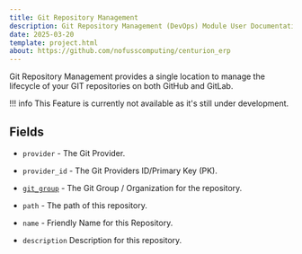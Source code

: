 ```yaml
---
title: Git Repository Management
description: Git Repository Management (DevOps) Module User Documentation for Centurion ERP by No Fuss Computing
date: 2025-03-20
template: project.html
about: https://github.com/nofusscomputing/centurion_erp
---
```


Git Repository Management provides a single location to manage the lifecycle of your GIT repositories on both GitHub and GitLab.

!!! info
    This Feature is currently not available as it's still under development.


## Fields

- `provider` - The Git Provider.

- `provider_id` - The Git Providers ID/Primary Key (PK).

- [`git_group`](./git_group.md) - The Git Group / Organization for the repository.

- `path` - The path of this repository.

- `name` - Friendly Name for this Repository.

- `description` Description for this repository.

